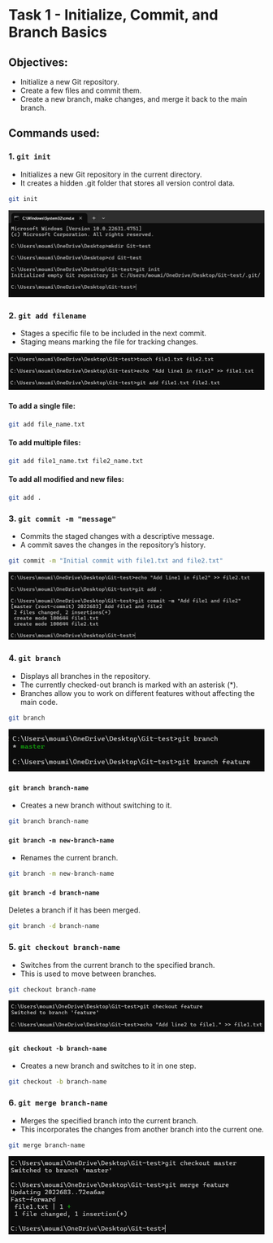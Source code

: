 # Task 1 - Initialize, Commit, and Branch Basics
    
## Objectives:    
- Initialize a new Git repository.
- Create a few files and commit them.
- Create a new branch, make changes, and merge it back to the main branch.

## Commands used:

### 1. `git init`
- Initializes a new Git repository in the current directory. 
- It creates a hidden .git folder that stores all version control data.

```sh
git init
```

![init](init.png)


### 2. `git add filename`
- Stages a specific file to be included in the next commit.
- Staging means marking the file for tracking changes.

![add](add.png)

#### To add a single file:
```sh
git add file_name.txt
```

#### To add multiple files:
```sh
git add file1_name.txt file2_name.txt
```

#### To add all modified and new files:
```sh
git add .
```


### 3. `git commit -m "message"`
- Commits the staged changes with a descriptive message. 
- A commit saves the changes in the repository’s history.

```sh
git commit -m "Initial commit with file1.txt and file2.txt"
```

![commit](commit.png)



### 4. `git branch`
- Displays all branches in the repository. 
- The currently checked-out branch is marked with an asterisk (*).
- Branches allow you to work on different features without affecting the main code.

```sh
git branch
```

![branch](branch.png)


#### `git branch branch-name`
- Creates a new branch without switching to it.
```sh
git branch branch-name
```

#### `git branch -m new-branch-name`
- Renames the current branch.
```sh
git branch -m new-branch-name
```

#### `git branch -d branch-name`
Deletes a branch if it has been merged.
```sh
git branch -d branch-name
```


### 5. `git checkout branch-name`
- Switches from the current branch to the specified branch. 
- This is used to move between branches.

```sh
git checkout branch-name
```

![checkout](checkout.png)


#### `git checkout -b branch-name`
- Creates a new branch and switches to it in one step. 

```sh
git checkout -b branch-name
```


### 6. `git merge branch-name`
- Merges the specified branch into the current branch. 
- This incorporates the changes from another branch into the current one.

```sh
git merge branch-name
```
![merge](merge.png)

